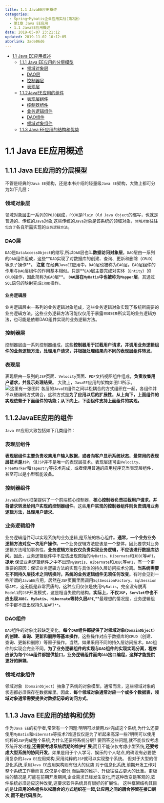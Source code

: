 ```yaml
---
title: 1.1 JavaEE应用概述
categories: 
  - Spring+Mybatis企业应用实战(第2版)
  - 第1章 Java EE应用
  - 1.1 JavaEE应用概述
date: 2019-05-07 23:21:12
updated: 2019-11-02 10:12:05
abbrlink: 3ade06d6
---
```

<div id='my_toc'>

- [1.1 Java EE应用概述](/JavaReadingNotes/3ade06d6/#1-1-Java-EE应用概述)
    - [1.1.1 Java EE应用的分层模型](/JavaReadingNotes/3ade06d6/#1-1-1-Java-EE应用的分层模型)
        - [领域对象层](/JavaReadingNotes/3ade06d6/#领域对象层)
        - [DAO层](/JavaReadingNotes/3ade06d6/#DAO层)
        - [控制器层](/JavaReadingNotes/3ade06d6/#控制器层)
        - [表现层](/JavaReadingNotes/3ade06d6/#表现层)
    - [1.1.2JavaEE应用的组件](/JavaReadingNotes/3ade06d6/#1-1-2JavaEE应用的组件)
        - [表现层组件](/JavaReadingNotes/3ade06d6/#表现层组件)
        - [控制器组件](/JavaReadingNotes/3ade06d6/#控制器组件)
        - [业务逻辑组件](/JavaReadingNotes/3ade06d6/#业务逻辑组件)
        - [DAO组件](/JavaReadingNotes/3ade06d6/#DAO组件)
        - [领域对象组件](/JavaReadingNotes/3ade06d6/#领域对象组件)
    - [1.1.3 Java EE应用的结构和优势](/JavaReadingNotes/3ade06d6/#1-1-3-Java-EE应用的结构和优势)

</div>
<!--more-->
<script>if (navigator.platform.toLowerCase() == 'win32'){document.getElementById('my_toc').style.display = 'none';}</script>

<!--end-->
<!--SSTStart-->
# 1.1 Java EE应用概述 #
## 1.1.1 Java EE应用的分层模型 ##
不管是经典的`Java EE`架构，还是本书介绍的轻量级`Java EE`架构，大致上都可分为如下几层：
### 领域对象层 ###
领域对象层由一系列的`POJO`组成，`POJO`是`Plain Old Java Object`的缩写，也就是普通的、传统的`Java`对象,这些传统的`Java`对象是该系统的领域对象，`领域对象`往往`包含了`各自所需实现的`业务逻辑方法`。
### DAO层 ###
`DAO`是`DataAccessObject`的缩写,所以`DAO`层也叫**数据访问对象层**。`DAO`层由一系列的`DAO`组件组成，这些**`DAO`实现了对数据库的创建、查询、更新和删除（`CRUD`）等原子操作**。
**注意**
在经典`JavaEE`应用中，`DAO`层也被称为`EAO`层，`EAO`层组件的作用与`DAO`层组件的作用基本相似。只是**`EAO`层主要完成对实体（`Entity`）的`CRUD`操作，因此简称为`EAO`层**。
**`DAO`层在`MyBatis`中也被称为`Mapper`层**，其通过`SQL`语句的映射完成`CRUD`操作。
#### 业务逻辑层 ####
业务逻辑层由一系列的业务逻辑对象组成，这些业务逻辑对象实现了系统所需要的业务逻辑方法。这些业务逻辑方法可能仅仅用于暴露`领域对象`所实现的业务逻辑方法，也可能是依赖DAO组件实现的业务逻辑方法。
### 控制器层 ###
控制器层由一系列控制器组成，这些**控制器用于拦截用户请求，并调用业务逻辑组件的业务逻辑方法，处理用户请求，并根据处理结果向不同的表现层组件转发**。
### 表现层 ###
表现层由一系列的`JSP`页面、`Velocity`页面、`PDF`文档视图组件组成，**负责收集用户请求，并显示处理结果**。
大致上，`JavaEE`应用的架构如图1.1所示。
![这里有一张图片](https://image-1257720033.cos.ap-shanghai.myqcloud.com/blog/readbooknote/Spring%2BMyBatisQiYeYingYongShiZhan/Chapter1/1.png)
各层的`JavaEE`组件之间以松耦合的方式组织在一起，各组件并不以硬编码方式耦合，这种方式是**为了应用以后的扩展性**。**从上向下，上面组件的实现依赖于下面组件的功能；从下向上，下面组件支持上面组件的实现。**
## 1.1.2JavaEE应用的组件 ##
`Java EE`应用大致包括如下几类组件：
### 表现层组件 ###
**表现层组件主要负责收集用户输入数据，或者向客户显示系统状态**。**最常用的表现层技术是`JSP`**，但`JSP`并不是唯一的表现层技术。表现层还可由`Velocity`、`FreeMarker`和`Tapestry`等技术完成，或者使用普通的应用程序充当表现层组件，甚至可以是小型智能设备。
### 控制器组件 ###
`JavaEE`的`MVC`框架提供了一个前端核心控制器，**核心控制器负责拦截用户请求，并将请求转发给用户实现的控制器组件**。这些**用户实现的控制器组件则负责调用业务逻辑方法，处理用户请求**。
### 业务逻辑组件 ###
业务逻辑组件可以实现系统的业务逻辑,是系统的核心组件。**通常，一个业务业务逻辑方法对应一次用户操作**。一个业务逻辑方法应该是一个整体，因此要求对业务逻辑方法增加事务性。**业务逻辑方法仅仅负责实现业务逻辑，不应该进行数据库访问**。因此，业务逻辑组件中不应该出现原始的`MyBatis`、`Hibernate`和`JDBC`等`API`。
**提示**
保证业务逻辑组件之中不出现`MyBatis`、`Hibernate`和`JDBC`等`API`，有一个更重要的原因：保证业务逻辑方法的实现与具体的持久层访问技术分离。**当系统需要在不同持久层技术之间切换时，系统的业务逻辑组件无须任何改变**。有时会见到一些所谓的`JavaEE`应用，居然在`JSP`页面里面调用`SqlSessionFactory`、`SqlSession`等`API`，这无疑是非常荒唐的，这种应用仅仅是使用`MyBatis`，完全没有脱离`Model1`的`JSP`开发模式，这是相当失败的结构。**实际上，不仅`JSP`，`Servlet`中也不应出现`JDBC`、`MyBatis`、`Hibernate`等持久层`API`**,**最理想的情况是，业务逻辑组件中都不应出现持久层`API**`。
### DAO组件 ###
`DAO`组件的对象比较缺乏变化，**每个`DAO`组件都提供了对领域对象(`DomainObject)`的创建、查询、更新和删除等基本操作**，这些操作对应于数据库的`CRUD`（创建、查询、更新和删除）等原子操作。当然，如果采用不同的持久层访问技术，`DAO`组件的实现会完全不同。**为了业务逻辑组件的实现与`DAO`组件的实现实现分离，程序应该为每个`DAO`组件都提供接口，业务逻辑组件面向`DAO`接口编程，这样才能提供更好的解耦**。
### 领域对象组件 ###
领域对象（`DomainObject`）抽象了系统的对象模型。通常而言，这些领域对象的状态都必须保存在数据库里。因此，**每个领域对象通常对应一个或多个数据表，领域对象通常需要提供对数据记录的访问方式**。
## 1.1.3 Java EE应用的结构和优势 ##
作为`Java EE`的初学者,常常有一个问题:明明可以使用`JSP`完成这个系统,为什么还要使用`MyBatis`和`Hibernate`等技术?难道仅仅是为了听起来高深一些?明明可以使用纯粹的`JSP`完成整个系统,为什么还要将系统分层?
要回答这些问题,就不能仅仅考虑系统开发过程,**还需要考虑系统后期的维护扩展**;而且不能仅仅考虑小型系统,**还要考虑大型系统的协同开发**。如果是用于个人学习、娱乐的个人站点,的确没有必要使用复杂的`Java EE`应用架构,采用纯粹的`JSP`就可以实现整个系统。
但对于大型的信息化系统,采用`Java EE`应用架构则有很大的优势
对于信息化系统,前期开发工作对整个系统工作量而言,仅仅是小部分,而后期的维护、升级往往占更大的比重。更极端的情况是,可能在前期开发期间,企业需求已经发生变化,而这种改变是客观的,软件系统必须适应这种改变,这要求软件系统具有很好的扩展性。
这种框架结构其目的是**让应用的各组件以松耦合的方式组织在一起,让应用之间的耦合停留在接口层次,而不是代码层次**。
<!--SSTStop-->
